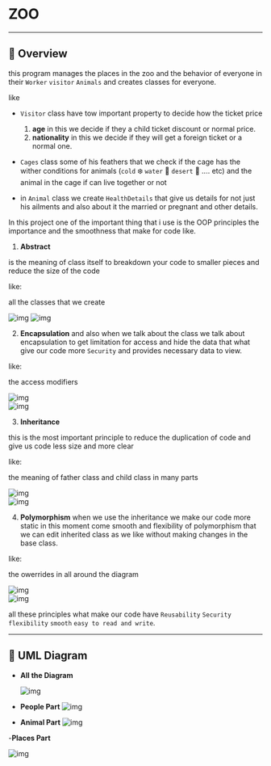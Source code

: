 # ZOO 
----

## :mag_right: **Overview**

this program manages the places in the zoo and the behavior of everyone in their `Worker` `visitor` `Animals` and creates classes for everyone.

like
- `Visitor` class have tow important property to decide how the ticket price
  1. **age**  in this we decide if they a child ticket discount or normal price.
  2. **nationality** in this we decide if they will get a foreign ticket or a normal one.
  
- `Cages` class some of his feathers that we check if the cage has the wither conditions for animals (`cold` :snowflake: `water` :ocean: `desert` :dromedary_camel: .... etc) and the animal in the cage if can live together or not

- in `Animal` class we create `HealthDetails` that give us details for not just his ailments and also about it the married or pregnant and other details.


In this project one of the important thing that i use is the OOP principles the importance and the smoothness that make for code like.

 
1. **Abstract**

is the meaning of class itself to breakdown your code to smaller pieces and reduce the size of the code 

  like: 

all the classes that we create 

![img](./image/UML_oop_Abs1.PNG)
![img](./image/UML_oop_Abs2.PNG)

2. **Encapsulation**
and also when we talk about the class we talk about encapsulation to get limitation for access and hide the data that what give our code more `Security` and provides necessary data to view.

  like:  

the access modifiers



![img](./image/UML_oop_enca1.PNG)  
![img](./image/UML_oop_enca2.PNG)  

3. **Inheritance** 

this is the most important principle to reduce the duplication of code and give us code less size and more clear 

  like: 

the meaning of father class and child class in many parts


![img](./image/UML_oop_inher1.PNG)  
![img](./image/UML_oop_inher2.PNG)  


4. **Polymorphism**
when we use the inheritance we make our code more static in this moment come smooth and flexibility of polymorphism that we can edit inherited class as we like without making changes in the base class.


  like:  

the owerrides in all around the diagram


![img](./image/UML_oop_poly1.PNG)  
![img](./image/UML_oop_poly2.PNG)  




all these principles what make our code have `Reusability` `Security` `flexibility` `smooth` `easy to read and write`.


----
## :movie_camera: UML Diagram


- **All the Diagram**

  ![img](./image/ZOO_UMl.PNG)  

- **People Part**
  ![img](./image/uml_people.PNG)  

- **Animal Part**
  ![img](./image/ZOO_Animal.PNG)  


-**Places Part**

  ![img](./image/Zoo_Places.PNG)  




